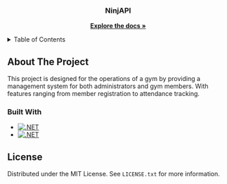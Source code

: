 <h3 align="center">NinjAPI</h3>

  <p align="center">
    <a href="https://github.com/BrocxITServices/NinjAPI"><strong>Explore the docs »</strong></a>
    <br />
  </p>
</div>


<!-- TABLE OF CONTENTS -->
<details>
  <summary>Table of Contents</summary>
  <ol>
    <li>
      <a href="#about-the-project">About The Project</a>
      <ul>
        <li><a href="#built-with">Built With</a></li>
      </ul>
    </li>
    </li>
    <li><a href="#license">License</a></li>

  </ol>
</details>


<!-- ABOUT THE PROJECT -->
## About The Project
This project is designed for the operations of a gym by providing a management system for both administrators and gym members. With features ranging from member registration to attendance tracking.

### Built With
* [![.NET][NET.com]][NET.url]
* [![.NET][Swagger.io]][Swagger.url]


<!-- LICENSE -->
## License
Distributed under the MIT License. See `LICENSE.txt` for more information.


<!-- MARKDOWN LINKS & IMAGES -->
[NET.com]: https://img.shields.io/badge/.NET%208-512BD4?style=for-the-badge&logo=net&logoColor=white
[NET.url]: https://dotnet.microsoft.com/en-us/
[Swagger.io]: https://img.shields.io/badge/Swagger-85EA2D?style=for-the-badge&logo=swagger&logoColor=white
[Swagger.url]: https://swagger.io/
